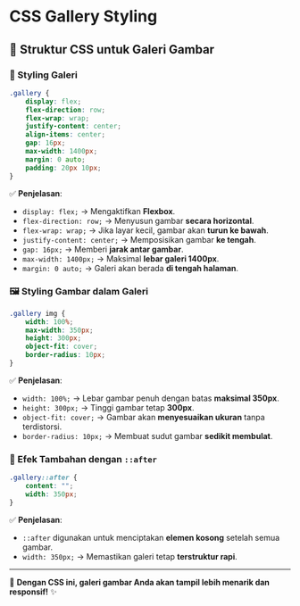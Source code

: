 # CSS Gallery Styling

## 📌 Struktur CSS untuk Galeri Gambar

### 🎨 Styling Galeri
```css
.gallery {
    display: flex;
    flex-direction: row;
    flex-wrap: wrap;
    justify-content: center;
    align-items: center;
    gap: 16px;
    max-width: 1400px;
    margin: 0 auto;
    padding: 20px 10px;
}
```

✅ **Penjelasan**:
- `display: flex;` → Mengaktifkan **Flexbox**.
- `flex-direction: row;` → Menyusun gambar **secara horizontal**.
- `flex-wrap: wrap;` → Jika layar kecil, gambar akan **turun ke bawah**.
- `justify-content: center;` → Memposisikan gambar **ke tengah**.
- `gap: 16px;` → Memberi **jarak antar gambar**.
- `max-width: 1400px;` → Maksimal **lebar galeri 1400px**.
- `margin: 0 auto;` → Galeri akan berada **di tengah halaman**.

### 🖼 Styling Gambar dalam Galeri
```css
.gallery img {
    width: 100%;
    max-width: 350px;
    height: 300px;
    object-fit: cover;
    border-radius: 10px;
}
```

✅ **Penjelasan**:
- `width: 100%;` → Lebar gambar penuh dengan batas **maksimal 350px**.
- `height: 300px;` → Tinggi gambar tetap **300px**.
- `object-fit: cover;` → Gambar akan **menyesuaikan ukuran** tanpa terdistorsi.
- `border-radius: 10px;` → Membuat sudut gambar **sedikit membulat**.

### 🔹 Efek Tambahan dengan `::after`
```css
.gallery::after {
    content: "";
    width: 350px;
}
```

✅ **Penjelasan**:
- `::after` digunakan untuk menciptakan **elemen kosong** setelah semua gambar.
- `width: 350px;` → Memastikan galeri tetap **terstruktur rapi**.

---
🚀 **Dengan CSS ini, galeri gambar Anda akan tampil lebih menarik dan responsif!** ✨